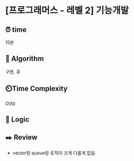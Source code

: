 # [프로그래머스 - 레벨 2] 기능개발
 
## ⏰  **time**
15분

## :pushpin: **Algorithm**
구현, 큐

## ⏲️**Time Complexity**
$O(N)$

## :round_pushpin: **Logic**

## :black_nib: **Review**
- vector랑 queue랑 로직이 크게 다를게 없음.
